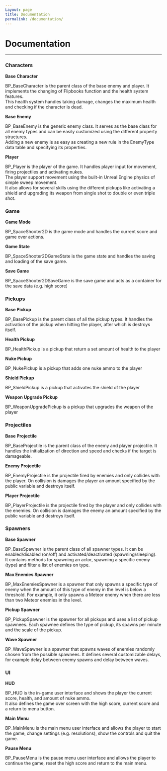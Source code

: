 ```yaml
---
Layout: page
title: Documentation
permalink: /documentation/
---
```


# Documentation

***

### Characters

__Base Character__

BP_BaseCharacter is the parent class of the base enemy and player. It implements the changing of Flipbooks function and the health system features.  
This health system handles taking damage, changes the maximum health and checking if the character is dead.
    
__Base Enemy__

BP_BaseEnemy is the generic enemy class. It serves as the base class for all enemy types and can be easily customized using the different property structures.  
Adding a new enemy is as easy as creating a new rule in the EnemyType data table and specifying its properties.

__Player__

BP_Player is the player of the game. It handles player input for movement, firing projectiles and activating nukes.  
The player support movement using the built-in Unreal Engine physics of simple sweep movement.  
It also allows for several skills using the different pickups like activating a shield and upgrading its weapon from single shot to double or even triple shot.

### Game

__Game Mode__

BP_SpaceShooter2D is the game mode and handles the current score and game over actions.

__Game State__

BP_SpaceShooter2DGameState is the game state and handles the saving and loading of the save game.

__Save Game__

BP_SpaceShooter2DSaveGame is the save game and acts as a container for the save data (e.g. high score)

### Pickups

__Base Pickup__

BP_BasePickup is the parent class of all the pickup types. It handles the activation of the pickup when hitting the player, after which is destroys itself.

__Health Pickup__

BP_HealthPickup is a pickup that return a set amount of health to the player

__Nuke Pickup__

BP_NukePickup is a pickup that adds one nuke ammo to the player

__Shield Pickup__

BP_ShieldPickup is a pickup that activates the shield of the player

__Weapon Upgrade Pickup__

BP_WeaponUpgradePickup is a pickup that upgrades the weapon of the player

### Projectiles

__Base Projectile__

BP_BaseProjectile is the parent class of the enemy and player projectile. It handles the initialization of direction and speed and checks if the target is damageable.

__Enemy Projectile__

BP_EnemyProjectile is the projectile fired by enemies and only collides with the player. On collision is damages the player an amount specified by the public variable and destroys itself.

__Player Projectile__

BP_PlayerProjectile is the projectile fired by the player and only collides with the enemies. On collision is damages the enemy an amount specified by the public variable and destroys itself.

### Spawners

__Base Spawner__

BP_BaseSpawner is the parent class of all spawner types. It can be enabled/disabled (on/off) and activated/deactivated (spawning/sleeping).  
It contains methods for spawning an actor, spawning a specific enemy (type) and filter a list of enemies on type.

__Max Enemies Spawner__

BP_MaxEnemiesSpawner is a spawner that only spawns a specific type of enemy when the amount of this type of enemy in the level is below a threshold. For example, it only spawns a Meteor enemy when there are less than two Meteor enemies in the level.

__Pickup Spawner__

BP_PickupSpawner is the spawner for all pickups and uses a list of pickup spawnees. Each spawnee defines the type of pickup, its spawns per minute and the scale of the pickup.

__Wave Spawner__

BP_WaveSpawner is a spawner that spawns waves of enemies randomly chosen from the possible spawnees. It defines several customizable delays, for example delay between enemy spawns and delay between waves.

### UI

__HUD__

BP_HUD is the in-game user interface and shows the player the current score, health, and amount of nuke ammo.  
It also defines the game over screen with the high score, current score and a return to menu button.

__Main Menu__

BP_MainMenu is the main menu user interface and allows the player to start the game, change settings (e.g. resolutions), show the controls and quit the game.

__Pause Menu__

BP_PauseMenu is the pause menu user interface and allows the player to continue the game, reset the high score and return to the main menu.